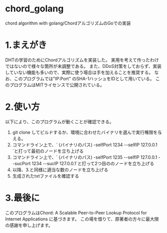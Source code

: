 # chord_golang
chord algorithm with golang/ChordアルゴリズムのGoでの実装

# 1.まえがき
DHTの学習のためにChordアルゴリズムを実装した。
実用を考えて作ったわけではないので様々な箇所が未調整である。
また、DDoS対策をしておらず、実装していない機能も多いので、実際に使う場合は手を加えることを推奨する。
なお、このプログラムでは"IP:Port" のSHA-1ハッシュをIDとして用いている。
このプログラムはMITライセンスで公開されている。



# 2.使い方
以下により、このプログラムが動くことが確認できる。

1. git clone してビルドするか、環境に合わせたバイナリを選んで実行権限を与える。
2. コマンドライン上で、´ (バイナリのパス)  -selfPort 1234 --selfIP 127.0.0.1´と打って最初のノードを立ち上げる
3. コマンドライン上で、´ (バイナリのパス)  -selfPort 1235 --selfIP 127.0.0.1 --sucPort 1234 --sucIP 127.0.0.1´と打って2つ目ののノードを立ち上げる
4. 以降、3.と同様に適当な数のノードを立ち上げる
5. 生成されたtxtファイルを確認する

# 3.最後に
このプログラムはChord: A Scalable Peer-to-Peer Lookup Protocol for Internet Applications に基づきます。
この場を借りて、原著者の方々に最大限の感謝を申し上げます。
